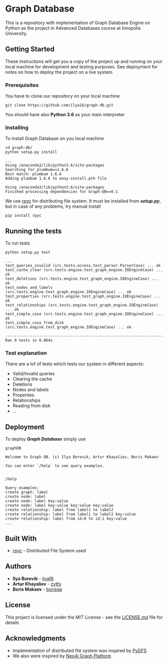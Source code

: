 # Graph Database

This is a repository with implementation of Graph Database Engine on Python as the project in Advanced Databases course at Innopolis University.

## Getting Started

These instructions will get you a copy of the project up and running on your local machine for development and testing purposes. See deployment for notes on how to deploy the project on a live system.

### Prerequisites

You have to clone our repository on your local machine

```
git clone https://github.com/ilya16/graph-db.git
```

You should have also **Python 3.6** as your main interpreter

### Installing

To install Graph Database on you local machine

```
cd graph-db/
python setup.py install
```

```
...
Using /anaconda3/lib/python3.6/site-packages
Searching for plumbum==1.6.6
Best match: plumbum 1.6.6
Adding plumbum 1.6.6 to easy-install.pth file

Using /anaconda3/lib/python3.6/site-packages
Finished processing dependencies for Graph-DB==0.1
```

We use [rpyc](https://github.com/tomerfiliba/rpyc) for distributing file system. It must be installed from ***setup.py***,
but in case of any problems, try manual install

```
pip install rpyc
```


## Running the tests

To run tests
```
python setup.py test
```

```
...
test_queries_invalid (src.tests.access.test_parser.ParserCase) ... ok
test_cache_clear (src.tests.engine.test_graph_engine.IOEngineCase) ... ok
test_deletions (src.tests.engine.test_graph_engine.IOEngineCase) ... ok
test_nodes_and_labels (src.tests.engine.test_graph_engine.IOEngineCase) ... ok
test_properties (src.tests.engine.test_graph_engine.IOEngineCase) ... ok
test_relationships (src.tests.engine.test_graph_engine.IOEngineCase) ... ok
test_simple_case (src.tests.engine.test_graph_engine.IOEngineCase) ... ok
test_simple_case_from_disk (src.tests.engine.test_graph_engine.IOEngineCase) ... ok

----------------------------------------------------------------------
Ran 9 tests in 0.064s
```

### Test explanation

There are a lof of tests which tests our system in different aspects:
* Valid/Invalid queries
* Clearing the cache
* Deletions
* Nodes and labels
* Properties
* Relationships
* Reading from disk
* ...

## Deployment

To deploy ***Graph Database*** simply use
```
graphDB
```
```
Welcome to Graph DB. (c) Ilya Borovik, Artur Khayaliev, Boris Makaev

You can enter `/help` to see query examples.


/help

Query examples:
create graph: label
create node: label
create node: label key:value
create node: label key:value key:value key:value
create relationship: label from label1 to label2
create relationship: label from label1 to label2 key:value
create relationship: label from id:0 to id:1 key:value
...
```
## Built With

* [rpyc](https://github.com/tomerfiliba/rpyc) - Distributed File System used

## Authors

* **Ilya Borovik** - [ilya16](https://github.com/ilya16/)
* **Artur Khayaliev** - [zytfo](https://github.com/zytfo)
* **Boris Makaev** - [borisqa](https://github.com/Borisqa)

## License

This project is licensed under the MIT License - see the [LICENSE.md](LICENSE.md) file for details

## Acknowledgments

* Implementation of distributed file system was inspired by [PyDFS](https://github.com/iyidgnaw/PyDFS)
* We also were inspired by [Neo4j Graph Platform](https://neo4j.com/)
